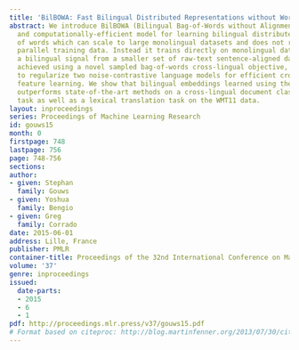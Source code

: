 ```yaml
---
title: 'BilBOWA: Fast Bilingual Distributed Representations without Word Alignments'
abstract: We introduce BilBOWA (Bilingual Bag-of-Words without Alignments), a simple
  and computationally-efficient model for learning bilingual distributed representations
  of words which can scale to large monolingual datasets and does not require word-aligned
  parallel training data. Instead it trains directly on monolingual data and extracts
  a bilingual signal from a smaller set of raw-text sentence-aligned data. This is
  achieved using a novel sampled bag-of-words cross-lingual objective, which is used
  to regularize two noise-contrastive language models for efficient cross-lingual
  feature learning. We show that bilingual embeddings learned using the proposed model
  outperforms state-of-the-art methods on a cross-lingual document classification
  task as well as a lexical translation task on the WMT11 data.
layout: inproceedings
series: Proceedings of Machine Learning Research
id: gouws15
month: 0
firstpage: 748
lastpage: 756
page: 748-756
sections: 
author:
- given: Stephan
  family: Gouws
- given: Yoshua
  family: Bengio
- given: Greg
  family: Corrado
date: 2015-06-01
address: Lille, France
publisher: PMLR
container-title: Proceedings of the 32nd International Conference on Machine Learning
volume: '37'
genre: inproceedings
issued:
  date-parts:
  - 2015
  - 6
  - 1
pdf: http://proceedings.mlr.press/v37/gouws15.pdf
# Format based on citeproc: http://blog.martinfenner.org/2013/07/30/citeproc-yaml-for-bibliographies/
---
```


